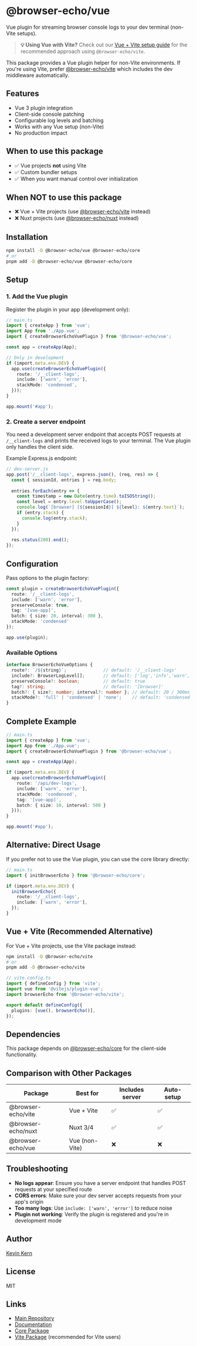 # @browser-echo/vue

Vue plugin for streaming browser console logs to your dev terminal (non-Vite setups).

> **💡 Using Vue with Vite?** Check out our [Vue + Vite setup guide](../vite/README.md#vue--vite) for the recommended approach using `@browser-echo/vite`.

This package provides a Vue plugin helper for non-Vite environments. If you're using Vite, prefer [@browser-echo/vite](../vite/README.md#vue--vite) which includes the dev middleware automatically.

## Features

- Vue 3 plugin integration
- Client-side console patching
- Configurable log levels and batching
- Works with any Vue setup (non-Vite)
- No production impact

## When to use this package

- ✅ Vue projects **not** using Vite
- ✅ Custom bundler setups
- ✅ When you want manual control over initialization

## When NOT to use this package

- ❌ Vue + Vite projects (use [@browser-echo/vite](https://github.com/instructa/browser-echo/tree/main/packages/vite) instead)
- ❌ Nuxt projects (use [@browser-echo/nuxt](https://github.com/instructa/browser-echo/tree/main/packages/nuxt) instead)

## Installation

```bash
npm install -D @browser-echo/vue @browser-echo/core
# or
pnpm add -D @browser-echo/vue @browser-echo/core
```

## Setup

### 1. Add the Vue plugin

Register the plugin in your app (development only):

```ts
// main.ts
import { createApp } from 'vue';
import App from './App.vue';
import { createBrowserEchoVuePlugin } from '@browser-echo/vue';

const app = createApp(App);

// Only in development
if (import.meta.env.DEV) {
  app.use(createBrowserEchoVuePlugin({
    route: '/__client-logs',
    include: ['warn', 'error'],
    stackMode: 'condensed',
  }));
}

app.mount('#app');
```

### 2. Create a server endpoint

You need a development server endpoint that accepts POST requests at `/__client-logs` and prints the received logs to your terminal. The Vue plugin only handles the client side.

Example Express.js endpoint:

```js
// dev-server.js
app.post('/__client-logs', express.json(), (req, res) => {
  const { sessionId, entries } = req.body;
  
  entries.forEach(entry => {
    const timestamp = new Date(entry.time).toISOString();
    const level = entry.level.toUpperCase();
    console.log(`[browser] [${sessionId}] ${level}: ${entry.text}`);
    if (entry.stack) {
      console.log(entry.stack);
    }
  });
  
  res.status(200).end();
});
```

## Configuration

Pass options to the plugin factory:

```ts
const plugin = createBrowserEchoVuePlugin({
  route: '/__client-logs',
  include: ['warn', 'error'],
  preserveConsole: true,
  tag: '[vue-app]',
  batch: { size: 20, interval: 300 },
  stackMode: 'condensed'
});

app.use(plugin);
```

### Available Options

```ts
interface BrowserEchoVueOptions {
  route?: `/${string}`;              // default: '/__client-logs'
  include?: BrowserLogLevel[];       // default: ['log','info','warn','error','debug']
  preserveConsole?: boolean;         // default: true
  tag?: string;                      // default: '[browser]'
  batch?: { size?: number; interval?: number }; // default: 20 / 300ms
  stackMode?: 'full' | 'condensed' | 'none';    // default: 'condensed'
}
```

## Complete Example

```ts
// main.ts
import { createApp } from 'vue';
import App from './App.vue';
import { createBrowserEchoVuePlugin } from '@browser-echo/vue';

const app = createApp(App);

if (import.meta.env.DEV) {
  app.use(createBrowserEchoVuePlugin({
    route: '/api/dev-logs',
    include: ['warn', 'error'],
    stackMode: 'condensed',
    tag: '[vue-app]',
    batch: { size: 10, interval: 500 }
  }));
}

app.mount('#app');
```

## Alternative: Direct Usage

If you prefer not to use the Vue plugin, you can use the core library directly:

```ts
// main.ts
import { initBrowserEcho } from '@browser-echo/core';

if (import.meta.env.DEV) {
  initBrowserEcho({
    route: '/__client-logs',
    include: ['warn', 'error'],
  });
}
```

## Vue + Vite (Recommended Alternative)

For Vue + Vite projects, use the Vite package instead:

```bash
npm install -D @browser-echo/vite
# or
pnpm add -D @browser-echo/vite
```

```ts
// vite.config.ts
import { defineConfig } from 'vite';
import vue from '@vitejs/plugin-vue';
import browserEcho from '@browser-echo/vite';

export default defineConfig({
  plugins: [vue(), browserEcho()],
});
```

## Dependencies

This package depends on [@browser-echo/core](https://github.com/instructa/browser-echo/tree/main/packages/core) for the client-side functionality.

## Comparison with Other Packages

| Package | Best for | Includes server | Auto-setup |
|---------|----------|----------------|------------|
| @browser-echo/vite | Vue + Vite | ✅ | ✅ |
| @browser-echo/nuxt | Nuxt 3/4 | ✅ | ✅ |
| @browser-echo/vue | Vue (non-Vite) | ❌ | ❌ |

## Troubleshooting

- **No logs appear**: Ensure you have a server endpoint that handles POST requests at your specified route
- **CORS errors**: Make sure your dev server accepts requests from your app's origin
- **Too many logs**: Use `include: ['warn', 'error']` to reduce noise
- **Plugin not working**: Verify the plugin is registered and you're in development mode

## Author

[Kevin Kern](https://github.com/regenrek)

## License

MIT

## Links

- [Main Repository](https://github.com/instructa/browser-echo)
- [Documentation](https://github.com/instructa/browser-echo#readme)
- [Core Package](https://github.com/instructa/browser-echo/tree/main/packages/core)
- [Vite Package](https://github.com/instructa/browser-echo/tree/main/packages/vite) (recommended for Vite users)

